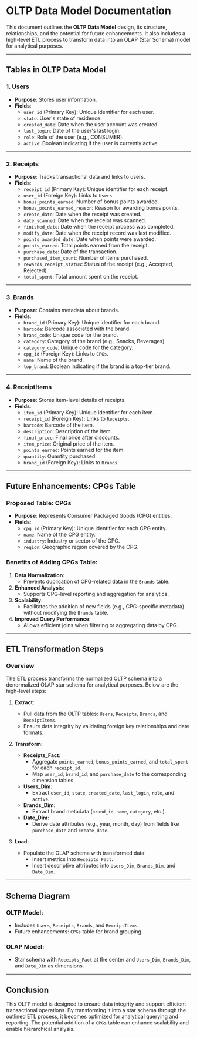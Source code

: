 # OLTP Data Model Documentation

This document outlines the **OLTP Data Model** design, its structure, relationships, and the potential for future enhancements. It also includes a high-level ETL process to transform data into an OLAP (Star Schema) model for analytical purposes.

---

## **Tables in OLTP Data Model**

### **1. Users**
- **Purpose**: Stores user information.
- **Fields**:
  - `user_id` (Primary Key): Unique identifier for each user.
  - `state`: User's state of residence.
  - `created_date`: Date when the user account was created.
  - `last_login`: Date of the user's last login.
  - `role`: Role of the user (e.g., CONSUMER).
  - `active`: Boolean indicating if the user is currently active.

---

### **2. Receipts**
- **Purpose**: Tracks transactional data and links to users.
- **Fields**:
  - `receipt_id` (Primary Key): Unique identifier for each receipt.
  - `user_id` (Foreign Key): Links to `Users`.
  - `bonus_points_earned`: Number of bonus points awarded.
  - `bonus_points_earned_reason`: Reason for awarding bonus points.
  - `create_date`: Date when the receipt was created.
  - `date_scanned`: Date when the receipt was scanned.
  - `finished_date`: Date when the receipt process was completed.
  - `modify_date`: Date when the receipt record was last modified.
  - `points_awarded_date`: Date when points were awarded.
  - `points_earned`: Total points earned from the receipt.
  - `purchase_date`: Date of the transaction.
  - `purchased_item_count`: Number of items purchased.
  - `rewards_receipt_status`: Status of the receipt (e.g., Accepted, Rejected).
  - `total_spent`: Total amount spent on the receipt.

---

### **3. Brands**
- **Purpose**: Contains metadata about brands.
- **Fields**:
  - `brand_id` (Primary Key): Unique identifier for each brand.
  - `barcode`: Barcode associated with the brand.
  - `brand_code`: Unique code for the brand.
  - `category`: Category of the brand (e.g., Snacks, Beverages).
  - `category_code`: Unique code for the category.
  - `cpg_id` (Foreign Key): Links to `CPGs`.
  - `name`: Name of the brand.
  - `top_brand`: Boolean indicating if the brand is a top-tier brand.

---

### **4. ReceiptItems**
- **Purpose**: Stores item-level details of receipts.
- **Fields**:
  - `item_id` (Primary Key): Unique identifier for each item.
  - `receipt_id` (Foreign Key): Links to `Receipts`.
  - `barcode`: Barcode of the item.
  - `description`: Description of the item.
  - `final_price`: Final price after discounts.
  - `item_price`: Original price of the item.
  - `points_earned`: Points earned for the item.
  - `quantity`: Quantity purchased.
  - `brand_id` (Foreign Key): Links to `Brands`.

---

## **Future Enhancements: CPGs Table**

### **Proposed Table: CPGs**
- **Purpose**: Represents Consumer Packaged Goods (CPG) entities.
- **Fields**:
  - `cpg_id` (Primary Key): Unique identifier for each CPG entity.
  - `name`: Name of the CPG entity.
  - `industry`: Industry or sector of the CPG.
  - `region`: Geographic region covered by the CPG.

### **Benefits of Adding CPGs Table**:
1. **Data Normalization**:
   - Prevents duplication of CPG-related data in the `Brands` table.
2. **Enhanced Analysis**:
   - Supports CPG-level reporting and aggregation for analytics.
3. **Scalability**:
   - Facilitates the addition of new fields (e.g., CPG-specific metadata) without modifying the `Brands` table.
4. **Improved Query Performance**:
   - Allows efficient joins when filtering or aggregating data by CPG.

---

## **ETL Transformation Steps**

### **Overview**
The ETL process transforms the normalized OLTP schema into a denormalized OLAP star schema for analytical purposes. Below are the high-level steps:

1. **Extract**:
   - Pull data from the OLTP tables: `Users`, `Receipts`, `Brands`, and `ReceiptItems`.
   - Ensure data integrity by validating foreign key relationships and date formats.

2. **Transform**:
   - **Receipts_Fact**:
     - Aggregate `points_earned`, `bonus_points_earned`, and `total_spent` for each `receipt_id`.
     - Map `user_id`, `brand_id`, and `purchase_date` to the corresponding dimension tables.
   - **Users_Dim**:
     - Extract `user_id`, `state`, `created_date`, `last_login`, `role`, and `active`.
   - **Brands_Dim**:
     - Extract brand metadata (`brand_id`, `name`, `category`, etc.).
   - **Date_Dim**:
     - Derive date attributes (e.g., year, month, day) from fields like `purchase_date` and `create_date`.

3. **Load**:
   - Populate the OLAP schema with transformed data:
     - Insert metrics into `Receipts_Fact`.
     - Insert descriptive attributes into `Users_Dim`, `Brands_Dim`, and `Date_Dim`.

---

## **Schema Diagram**

### OLTP Model:
- Includes `Users`, `Receipts`, `Brands`, and `ReceiptItems`.
- Future enhancements: `CPGs` table for brand grouping.

### OLAP Model:
- Star schema with `Receipts_Fact` at the center and `Users_Dim`, `Brands_Dim`, and `Date_Dim` as dimensions.

---

## **Conclusion**

This OLTP model is designed to ensure data integrity and support efficient transactional operations. By transforming it into a star schema through the outlined ETL process, it becomes optimized for analytical querying and reporting. The potential addition of a `CPGs` table can enhance scalability and enable hierarchical analysis.
